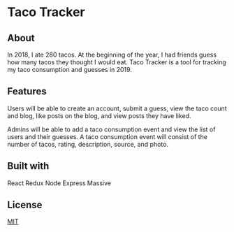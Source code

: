 # Taco Tracker

## About

In 2018, I ate 280 tacos. At the beginning of the year, I had friends guess how many tacos they thought I would eat. Taco Tracker is a tool for tracking my taco consumption and guesses in 2019.

## Features

Users will be able to create an account, submit a guess, view the taco count and blog, like posts on the blog, and view posts they have liked.

Admins will be able to add a taco consumption event and view the list of users and their guesses. A taco consumption event will consist of the number of tacos, rating, description, source, and photo.

## Built with

React
Redux
Node
Express
Massive

## License
[MIT](https://choosealicense.com/licenses/mit/)